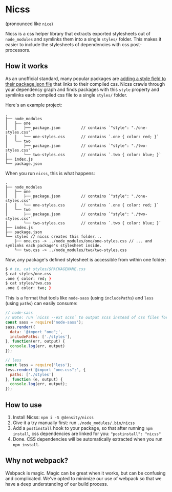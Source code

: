 # Nicss

(pronounced like `nice`)

Nicss is a css helper library that extracts exported stylesheets out of `node_modules` and symlinks them
into a single `styles/` folder. This makes it easier to include the stylesheets of dependencies with css
post-processors.

## How it works
As an unofficial standard, many popular packages are [adding a style field to their package.json
file](http://stackoverflow.com/questions/32037150/style-field-in-package-json) that links to their
compiled css. Nicss crawls through your dependency graph and finds packages with this `style`
property and symlinks each compiled css file to a single `styles/` folder.

Here's an example project:
```
.
├── node_modules
│   ├── one
│   │   ├── package.json         // contains `"style": "./one-styles.css"`
│   │   └── one-styles.css       // contains `.one { color: red; }`
│   └── two
│       ├── package.json         // contains `"style": "./two-styles.css"`
│       └── two-styles.css       // contains `.two { color: blue; }`
├── index.js
└── package.json
```

When you run `nicss`, this is what happens:
```
.
├── node_modules
│   ├── one
│   │   ├── package.json         // contains `"style": "./one-styles.css"`
│   │   └── one-styles.css       // contains `.one { color: red; }`
│   └── two
│       ├── package.json         // contains `"style": "./two-styles.css"`
│       └── two-styles.css       // contains `.two { color: blue; }`
├── index.js
├── package.json
└── styles // nicss creates this folder...
    ├── one.css -> ../node_modules/one/one-styles.css // ... and symlinks each package's stylesheet inside.
    └── two.css -> ../node_modules/two/two-styles.css
```

Now, any package's defined stylesheet is accessible from within one folder:
```bash
$ # ie, cat styles/$PACKAGENAME.css
$ cat styles/one.css
.one { color: red; }
$ cat styles/two.css
.one { color: two; }
```

This is a format that tools like `node-sass` (using `includePaths`) and `less` (using `paths`) can
easily consume:

```javascript
// node-sass
// Note: run `nicss --ext scss` to output scss instead of css files for the below to work.
const sass = require('node-sass');
sass.render({
  data: '@import "one";',
  includePaths: ['./styles'],
}, function(err, output) {
  console.log(err, output)
});

// less
const less = require('less');
less.render('@import "one.css";', {
  paths: ['./styles']
}, function (e, output) {
  console.log(err, output);
});
```

## How to use
1. Install Nicss: `npm i -S @density/nicss`
2. Give it a try manually first: run `./node_modules/.bin/nicss`
3. Add a `postinstall` hook to your package, so that after running `npm install`, css dependencies
   are linked for you: `"postinstall": "nicss"`
4. Done. CSS dependencies will be automatically extracted when you run `npm install`.

## Why not webpack?
Webpack is magic. Magic can be great when it works, but can be confusing and complicated. We've
opted to minimize our use of webpack so that we have a deep understanding of our build process.
